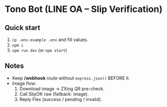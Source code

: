 # Tono Bot (LINE OA – Slip Verification)

## Quick start

1. `cp .env.example .env` and fill values.
2. `npm i`
3. `npm run dev` (or `npm start`)

## Notes

- Keep **/webhook** route without `express.json()` BEFORE it.
- Image flow:
  1. Download image → ZXing QR pre-check.
  2. Call SlipOK raw (fallback: image).
  3. Reply Flex (success / pending / invalid).
